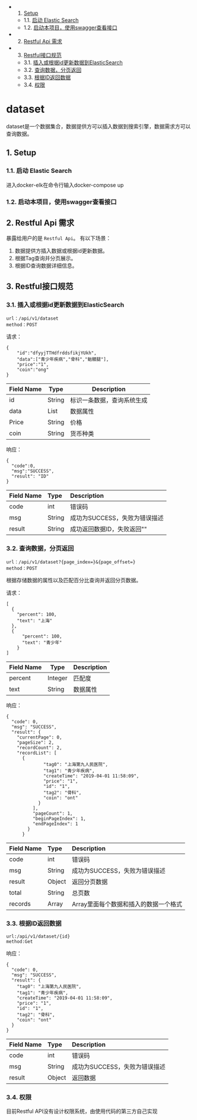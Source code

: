 <!-- vscode-markdown-toc -->
* 1. [Setup](#Setup)
	* 1.1. [启动 Elastic Search](#ElasticSearch)
	* 1.2. [启动本项目，使用swagger查看接口](#swagger)
* 2. [Restful Api 需求](#RestfulApi)
* 3. [Restful接口规范](#Restful)
	* 3.1. [插入或根据id更新数据到ElasticSearch](#ElasticSearch-1)
	* 3.2. [查询数据，分页返回](#)
	* 3.3. [根据ID返回数据](#ID)
	* 3.4. [权限](#-1)

<!-- vscode-markdown-toc-config
	numbering=true
	autoSave=true
	/vscode-markdown-toc-config -->
<!-- /vscode-markdown-toc -->

# dataset

dataset是一个数据集合，数据提供方可以插入数据到搜索引擎，数据需求方可以查询数据。


##  1. <a name='Setup'></a>Setup



###  1.1. <a name='ElasticSearch'></a>启动 Elastic Search

进入docker-elk在命令行输入docker-compose up

###  1.2. <a name='swagger'></a>启动本项目，使用swagger查看接口


##  2. <a name='RestfulApi'></a>Restful Api 需求

暴露给用户的是 `Restful Api`。
有以下场景：

1. 数据提供方插入数据或根据id更新数据。
2. 根据Tag查询并分页展示。
3. 根据ID查询数据详细信息。

##  3. <a name='Restful'></a>Restful接口规范

###  3.1. <a name='ElasticSearch-1'></a>插入或根据id更新数据到ElasticSearch

```
url：/api/v1/dataset
method：POST
```

请求：

```source-json
{
	"id":"dfyyjTTHdfrddsfikjYUkh",
	"data":["青少年疾病","骨科","骷髅腿"],
	"price":"1",
	"coin":"ong"
}
```

| Field Name | Type | Description |
|---|---|---|
|id|String|标识一条数据，查询系统生成|
|data|List|数据属性|
|Price|String|价格|
|coin|String|货币种类|

响应：

```source-json
{
  "code":0,
  "msg":"SUCCESS",
  "result": "ID"
}
```
| Field Name | Type | Description |
| :-- | :-- | :-- |
| code | int | 错误码 |
| msg | String | 成功为SUCCESS，失败为错误描述 |
| result | String | 成功返回数据ID，失败返回"" |


###  3.2. <a name=''></a>查询数据，分页返回

```
url：/api/v1/dataset?{page_index=}&{page_offset=}
method：POST
```
根据存储数据的属性以及匹配百分比查询并返回分页数据。

请求：

```source-json
[
  {
    "percent": 100,
    "text": "上海"
  },
  {
      "percent": 100,
      "text": "青少年"
    }
]
```

| Field Name | Type | Description |
|---|---|---|
|percent|Integer|匹配度|
|text|String|数据属性|

响应：

```source-json
{
  "code": 0,
  "msg": "SUCCESS",
  "result": {
    "currentPage": 0,
    "pageSize": 2,
    "recordCount": 2,
    "recordList": [
      {
              "tag0": "上海第九人民医院",
              "tag1": "青少年疾病",
              "createTime": "2019-04-01 11:58:09",
              "price": "1",
              "id": "1",
              "tag2": "骨科",
              "coin": "ont"
            }
          ],
          "pageCount": 1,
          "beginPageIndex": 1,
          "endPageIndex": 1
        }
      }
```

| Field Name | Type | Description |
| :-- | :-- | :-- |
| code | int | 错误码 |
| msg | String | 成功为SUCCESS，失败为错误描述 |
| result | Object | 返回分页数据 |
| total | String |总页数|
|records|Array|Array里面每个数据和插入的数据一个格式|

###  3.3. <a name='ID'></a>根据ID返回数据

```
url:/api/v1/dataset/{id}
method:Get
```

响应：

```source-json
{
  "code": 0,
  "msg": "SUCCESS",
  "result": {
    "tag0": "上海第九人民医院",
    "tag1": "青少年疾病",
    "createTime": "2019-04-01 11:58:09",
    "price": "1",
    "id": "1",
    "tag2": "骨科",
    "coin": "ont"
  }
}
```

| Field Name | Type | Description |
| :-- | :-- | :-- |
| code | int | 错误码 |
| msg | String | 成功为SUCCESS，失败为错误描述 |
| result | Object | 返回数据 |

###  3.4. <a name='-1'></a>权限

目前Restful API没有设计权限系统，由使用代码的第三方自己实现
